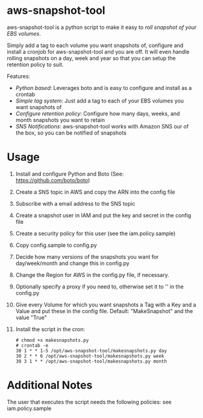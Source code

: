aws-snapshot-tool
=================
aws-snapshot-tool is a python script to make it easy to *roll snapshot of your EBS volumes*. 

Simply add a tag to each volume you want snapshots of, configure and install a cronjob for aws-snapshot-tool and you are off. It will even handle rolling snapshots on a day, week and year so that you can setup the retention policy to suit.

Features:
- *Python based*: Leverages boto and is easy to configure and install as a crontab
- *Simple tag system*: Just add a tag to each of your EBS volumes you want snapshots of
- *Configure retention policy*: Configure how many days, weeks, and month snapshots you want to retain
- *SNS Notifications*: aws-snapshot-tool works with Amazon SNS our of the box, so you can be notified of snapshots

Usage
==========
1. Install and configure Python and Boto (See: https://github.com/boto/boto)
2. Create a SNS topic in AWS and copy the ARN into the config file
3. Subscribe with a email address to the SNS topic
4. Create a snapshot user in IAM and put the key and secret in the config file
5. Create a security policy for this user (see the iam.policy.sample)
6. Copy config.sample to config.py
7. Decide how many versions of the snapshots you want for day/week/month and change this in config.py
8. Change the Region for AWS in the config.py file, if necessary.
9. Optionally specify a proxy if you need to, otherwise set it to '' in the config.py
10. Give every Volume for which you want snapshots a Tag with a Key and a Value and put these in the config file. Default: "MakeSnapshot" and the value "True"
11. Install the script in the cron: 

		# chmod +x makesnapshots.py
		# crontab -e
		30 1 * * 1-5 /opt/aws-snapshot-tool/makesnapshots.py day
		30 2 * * 6 /opt/aws-snapshot-tool/makesnapshots.py week
		30 3 1 * * /opt/aws-snapshot-tool/makesnapshots.py month

Additional Notes
=========
The user that executes the script needs the following policies: see iam.policy.sample
